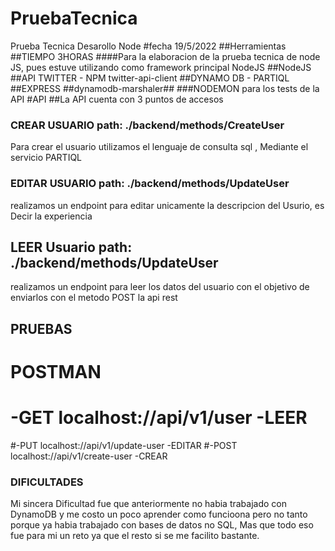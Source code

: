 # PruebaTecnica
Prueba Tecnica Desarollo Node
#fecha 19/5/2022
##Herramientas
##TIEMPO 3HORAS
####Para la elaboracion de la prueba tecnica de node JS, pues estuve utilizando como framework principal NodeJS
##NodeJS
##API TWITTER - NPM twitter-api-client
##DYNAMO DB - PARTIQL
##EXPRESS
##dynamodb-marshaler##
###NODEMON para los tests de la API
#API 
##La API cuenta con 3 puntos de accesos 

### CREAR USUARIO  path: ./backend/methods/CreateUser
Para crear el usuario utilizamos el lenguaje de consulta sql , Mediante el servicio PARTIQL 


### EDITAR USUARIO  path: ./backend/methods/UpdateUser
realizamos un endpoint para editar unicamente la descripcion del Usurio, es Decir la experiencia

## LEER Usuario path: ./backend/methods/UpdateUser 
realizamos un endpoint para leer los datos del usuario con el objetivo de enviarlos con el metodo POST la api rest


## PRUEBAS
# POSTMAN
# -GET localhost://api/v1/user  -LEER
 #-PUT localhost://api/v1/update-user -EDITAR
 #-POST localhost://api/v1/create-user  -CREAR

### DIFICULTADES
Mi sincera Dificultad fue que anteriormente no habia trabajado con DynamoDB y me costo un poco aprender como funcioona pero no tanto porque 
ya habia trabajado con bases de datos no SQL, Mas que todo eso fue para mi un reto ya que el resto si se me facilito bastante.
